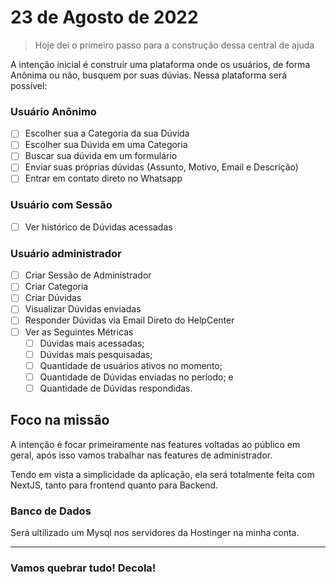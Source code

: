 # 23 de Agosto de 2022

> Hoje dei o primeiro passo para a construção dessa central de ajuda

A intenção inicial é construir uma plataforma onde os usuários, de forma Anônima ou não, busquem por suas dúvias. Nessa plataforma será possível:


### Usuário Anônimo
- [ ] Escolher sua a Categoria da sua Dúvida
- [ ] Escolher sua Dúvida em uma Categoria
- [ ] Buscar sua dúvida em um formulário
- [ ] Enviar suas próprias dúvidas (Assunto, Motivo, Email e Descrição)
- [ ] Entrar em contato direto no Whatsapp

### Usuário com Sessão
- [ ] Ver histórico de Dúvidas acessadas


### Usuário administrador
- [ ] Criar Sessão de Administrador
- [ ] Criar Categoria
- [ ] Criar Dúvidas
- [ ] Visualizar Dúvidas enviadas
- [ ] Responder Dúvidas via Email Direto do HelpCenter
- [ ] Ver as Seguintes Métricas
  - [ ] Dúvidas mais acessadas;
  - [ ] Dúvidas mais pesquisadas;
  - [ ] Quantidade de usuários ativos no momento; 
  - [ ] Quantidade de Dúvidas enviadas no período; e
  - [ ] Quantidade de Dúvidas respondidas.

## Foco na missão

A intenção é focar primeiramente nas features voltadas ao público em geral, após isso vamos trabalhar nas features de administrador.

Tendo em vista a simplicidade da aplicação, ela será totalmente feita com NextJS, tanto para frontend quanto para Backend.


### Banco de Dados

Será ultilizado um Mysql nos servidores da Hostinger na minha conta.

---


### Vamos quebrar tudo! Decola!

